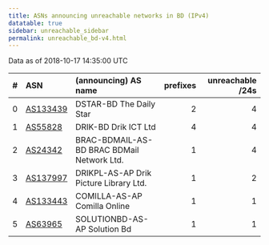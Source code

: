 ```yaml
---
title: ASNs announcing unreachable networks in BD (IPv4)
datatable: true
sidebar: unreachable_sidebar
permalink: unreachable_bd-v4.html
---
```


Data as of 2018-10-17 14:35:00 UTC


<div class="datatable-begin"></div>

|   # | ASN                                      | (announcing) AS name                       |   prefixes |   unreachable /24s |
|----:|:-----------------------------------------|:-------------------------------------------|-----------:|-------------------:|
|   0 | [AS133439](unreachable_AS133439-v4.html) | DSTAR-BD The Daily Star                    |          2 |                  4 |
|   1 | [AS55828](unreachable_AS55828-v4.html)   | DRIK-BD Drik ICT Ltd                       |          4 |                  4 |
|   2 | [AS24342](unreachable_AS24342-v4.html)   | BRAC-BDMAIL-AS-BD BRAC BDMail Network Ltd. |          1 |                  4 |
|   3 | [AS137997](unreachable_AS137997-v4.html) | DRIKPL-AS-AP Drik Picture Library Ltd.     |          1 |                  2 |
|   4 | [AS133443](unreachable_AS133443-v4.html) | COMILLA-AS-AP Comilla Online               |          1 |                  1 |
|   5 | [AS63965](unreachable_AS63965-v4.html)   | SOLUTIONBD-AS-AP Solution Bd               |          1 |                  1 |

<div class="datatable-end"></div>